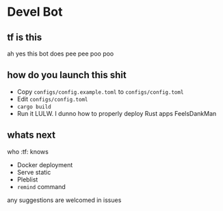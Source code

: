 # Devel Bot

## tf is this
ah yes this bot does pee pee poo poo

## how do you launch this shit
* Copy `configs/config.example.toml` to `configs/config.toml`
* Edit `configs/config.toml`
* `cargo build`
* Run it LULW. I dunno how to properly deploy Rust apps FeelsDankMan

## whats next

who :tf: knows

* Docker deployment
* Serve static  
* Pleblist
* `remind` command

any suggestions are welcomed in issues
